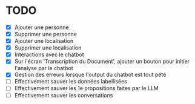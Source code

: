 # TODO

* [X] Ajouter une personne
* [X] Supprimer une personne
* [X] Ajouter une localisation
* [X] Supprimer une localisation
* [X] Interactions avec le chatbot
* [X] Sur l'écran 'Transcription du Document', ajouter un bouton pour initier l'analyse par le chatbot
* [X] Gestion des erreurs lorsque l'output du chatbot est tout pété
* [ ] Effectivement sauver les données labellisées
* [ ] Effectivement sauver les 1e propositions faites par le LLM
* [ ] Effectivement sauver les conversations
